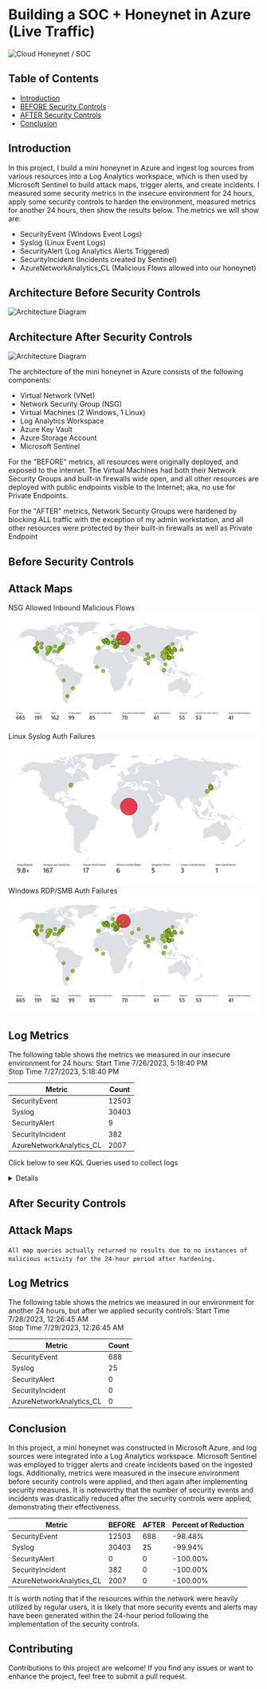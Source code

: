 # Building a SOC + Honeynet in Azure (Live Traffic)
![Cloud Honeynet / SOC](https://i.imgur.com/ZWxe03e.jpg)

## Table of Contents

- [Introduction](#introduction)
- [BEFORE Security Controls](#Before-Security-Controls)
- [AFTER Security Controls](#After-Security-Controls)
- [Conclusion](#Conclusion)

## Introduction

In this project, I build a mini honeynet in Azure and ingest log sources from various resources into a Log Analytics workspace, which is then used by Microsoft Sentinel to build attack maps, trigger alerts, and create incidents. I measured some security metrics in the insecure environment for 24 hours, apply some security controls to harden the environment, measured metrics for another 24 hours, then show the results below. The metrics we will show are:

- SecurityEvent (Windows Event Logs)
- Syslog (Linux Event Logs)
- SecurityAlert (Log Analytics Alerts Triggered)
- SecurityIncident (Incidents created by Sentinel)
- AzureNetworkAnalytics_CL (Malicious Flows allowed into our honeynet)

## Architecture Before Security Controls
![Architecture Diagram](https://i.imgur.com/aBDwnKb.jpg)

## Architecture After Security Controls
![Architecture Diagram](https://i.imgur.com/YQNa9Pp.jpg)

The architecture of the mini honeynet in Azure consists of the following components:

- Virtual Network (VNet)
- Network Security Group (NSG)
- Virtual Machines (2 Windows, 1 Linux)
- Log Analytics Workspace
- Azure Key Vault
- Azure Storage Account
- Microsoft Sentinel

For the "BEFORE" metrics, all resources were originally deployed, and exposed to the internet. The Virtual Machines had both their Network Security Groups and built-in firewalls wide open, and all other resources are deployed with public endpoints visible to the Internet; aka, no use for Private Endpoints.

For the "AFTER" metrics, Network Security Groups were hardened by blocking ALL traffic with the exception of my admin workstation, and all other resources were protected by their built-in firewalls as well as Private Endpoint

## Before Security Controls
## Attack Maps 
  
NSG Allowed Inbound Malicious Flows
![NSG Allowed Inbound Malicious Flows](CyberLab/before/nsgM-W.png)<br>
Linux Syslog Auth Failures
![Linux Syslog Auth Failures](CyberLab/before/ssh-W.png)<br>
Windows RDP/SMB Auth Failures
![Windows RDP/SMB Auth Failures](CyberLab/before/nsgM-W.png)<br>

## Log Metrics 

The following table shows the metrics we measured in our insecure environment for 24 hours:
Start Time 7/26/2023, 5:18:40 PM <br>
Stop Time 7/27/2023, 5:18:40 PM

| Metric                   | Count
| ------------------------ | -----
| SecurityEvent            | 12503
| Syslog                   | 30403
| SecurityAlert            | 9
| SecurityIncident         | 382
| AzureNetworkAnalytics_CL | 2007

Click below to see KQL Queries used to collect logs

  <details>
    
Start & Stop Time:    
```Kusto
range x from 1 to 1 step 1
| project StartTime = ago(24h), StopTime = now()    
```
Security Event (Windows VM):
```Kusto
SecurityEvent
| where TimeGenerated >= ago(24h)
| count   
```
Syslog (Linux VMs):
```Kusto
Syslog
| where TimeGenerated >= ago(24h)
| count  
```
SecurityAlert (Microsoft Defender for Cloud):
```Kusto
SecurityAlert
| where DisplayName !startswith "CUSTOM" and DisplayName !startswith "TEST"
| where TimeGenerated >= ago(24h)
| count  
```
Security Incident (Sentinel Incidents)
```Kusto
SecurityIncident
| where TimeGenerated >= ago(24h)
| count  
```
NSG Inbound Malicious Flows Allowed
```Kusto
AzureNetworkAnalytics_CL 
| where FlowType_s == "MaliciousFlow" and AllowedInFlows_d > 0
| where TimeGenerated >= ago(24h)
| count    
```
NSG Inbound Malicious Flows Blocked
```Kusto
AzureNetworkAnalytics_CL 
| where FlowType_s == "MaliciousFlow" and DeniedInFlows_d > 0
| where TimeGenerated >= ago(24h)
| count   
```


  </details>

## After Security Controls
## Attack Maps

```All map queries actually returned no results due to no instances of malicious activity for the 24-hour period after hardening.```

## Log Metrics

The following table shows the metrics we measured in our environment for another 24 hours, but after we applied security controls:
Start Time 7/28/2023, 12:26:45 AM <br>
Stop Time	7/29/2023, 12:26:45 AM

| Metric                   | Count
| ------------------------ | -----
| SecurityEvent            | 688
| Syslog                   | 25
| SecurityAlert            | 0
| SecurityIncident         | 0
| AzureNetworkAnalytics_CL | 0

## Conclusion

In this project, a mini honeynet was constructed in Microsoft Azure, and log sources were integrated into a Log Analytics workspace. Microsoft Sentinel was employed to trigger alerts and create incidents based on the ingested logs. Additionally, metrics were measured in the insecure environment before security controls were applied, and then again after implementing security measures. It is noteworthy that the number of security events and incidents was drastically reduced after the security controls were applied, demonstrating their effectiveness.

| Metric                   | BEFORE | AFTER | Percent of Reduction
| ------------------------ | ------ | ----- | --------------------
| SecurityEvent            | 12503  | 688   | -98.48%
| Syslog                   | 30403  | 25    | -99.94%
| SecurityAlert            | 0      | 0     | -100.00%
| SecurityIncident         | 382    | 0     | -100.00%
| AzureNetworkAnalytics_CL | 2007   | 0     | -100.00%

It is worth noting that if the resources within the network were heavily utilized by regular users, it is likely that more security events and alerts may have been generated within the 24-hour period following the implementation of the security controls.


## Contributing 

Contributions to this project are welcome! If you find any issues or want to enhance the project, feel free to submit a pull request.
